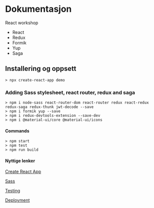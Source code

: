 # Dokumentasjon #
React workshop
* React
* Redux
* Formik
* Yup
* Saga

## Installering og oppsett
	> npx create-react-app demo

### Adding Sass stylesheet, react router, redux and saga
    > npm i node-sass react-router-dom react-router redux react-redux redux-saga redux-thunk jwt-decode --save
    > npm i formik yup --save
    > npm i redux-devtools-extension --save-dev
    > npm i @material-ui/core @material-ui/icons

#### Commands
    > npm start
    > npm test
    > npm run build

#### Nyttige lenker
[Create React App](https://github.com/facebook/create-react-app)

[Sass](https://create-react-app.dev/docs/adding-a-sass-stylesheet)

[Testing](https://facebook.github.io/create-react-app/docs/running-tests)

[Deployment](https://facebook.github.io/create-react-app/docs/deployment)

